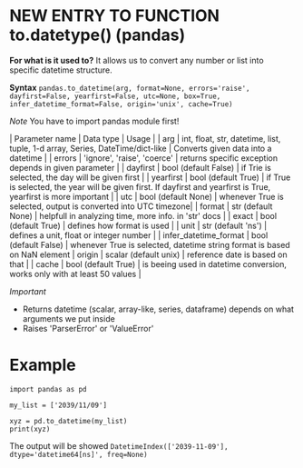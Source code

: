 # NEW ENTRY TO FUNCTION to.datetype() (pandas)

**For what is it used to?**
It allows us to convert any number or list into specific datetime structure.

**Syntax**
`pandas.to_datetime(arg, format=None, errors='raise', dayfirst=False, yearfirst=False, utc=None, box=True, infer_datetime_format=False, origin='unix', cache=True)`

*Note*
You have to import pandas module first!

| Parameter name | Data type | Usage |
| arg | int, float, str, datetime, list, tuple, 1-d array, Series, DateTime/dict-like | Converts given data into a datetime |
| errors | 'ignore', 'raise', 'coerce' | returns specific exception depends in given parameter |
| dayfirst | bool (default False) | if Trie is selected, the day will be given first |
| yearfirst | bool (default True) | if True is selected, the year will be given first. If dayfirst and yearfirst is True, yearfirst is more important |
| utc | bool (default None) | whenever True is selected, output is converted into UTC timezone|
| format | str (default None) | helpfull in analyzing time, more info. in 'str' docs |
| exact | bool (default True) | defines how format is used |
| unit | str (default 'ns') | defines a unit, float or integer number |
| infer_datetime_format | bool (default False) | whenever True is selected, datetime string format is based on NaN element
| origin | scalar (default unix) | reference date is based on that |
| cache | bool (default True) | is beeing used in datetime conversion, works only with at least 50 values |

*Important*
- Returns datetime (scalar, array-like, series, dataframe) depends on what arguments we put inside
- Raises 'ParserError' or 'ValueError'

# Example
```
import pandas as pd

my_list = ['2039/11/09']

xyz = pd.to_datetime(my_list)
print(xyz)
```

The output will be showed
`DatetimeIndex(['2039-11-09'], dtype='datetime64[ns]', freq=None)`